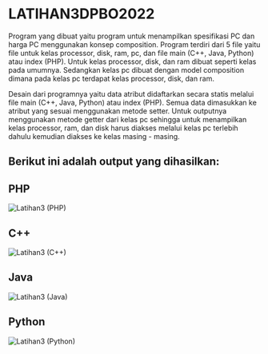 # LATIHAN3DPBO2022

Program yang dibuat yaitu program untuk menampilkan spesifikasi PC dan harga PC menggunakan konsep composition. Program terdiri dari 5 file yaitu file untuk kelas processor, disk, ram, pc, dan file main (C++, Java, Python) atau index (PHP). Untuk kelas processor, disk, dan ram dibuat seperti kelas pada umumnya. Sedangkan kelas pc dibuat dengan model composition dimana pada kelas pc terdapat kelas processor, disk, dan ram. 

Desain dari programnya yaitu data atribut didaftarkan secara statis melalui file main (C++, Java, Python) atau index (PHP). Semua data dimasukkan ke atribut yang sesuai menggunakan metode setter. Untuk outputnya menggunakan metode getter dari kelas pc sehingga untuk menampilkan kelas processor, ram, dan disk harus diakses melalui kelas pc terlebih dahulu kemudian diakses ke kelas masing - masing.   

## Berikut ini adalah output yang dihasilkan:

## PHP
![Latihan3 (PHP)](https://user-images.githubusercontent.com/95666745/155826253-9c225859-9afb-4cac-a9ff-d288468dc47f.png)

## C++
![Latihan3 (C++)](https://user-images.githubusercontent.com/95666745/155826270-a699cdd0-a270-4f6e-b631-ab7eb4355e69.png)

## Java
![Latihan3 (Java)](https://user-images.githubusercontent.com/95666745/155826291-c0569bb9-88cb-4cbd-b2aa-a192f2db291b.png)

## Python
![Latihan3 (Python)](https://user-images.githubusercontent.com/95666745/155826309-83915aac-b755-4e43-a7e7-d73ed09808bb.png)
